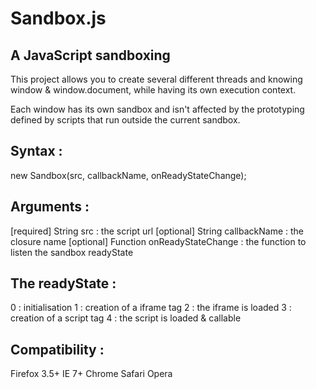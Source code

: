 Sandbox.js
==========

A JavaScript sandboxing
-----------------------

This project allows you to create several different threads and knowing window & window.document, while having its own execution context.

Each window has its own sandbox and isn't affected by the prototyping defined by scripts that run outside the current sandbox.


Syntax :
--------

new Sandbox(src, callbackName, onReadyStateChange);


Arguments :
-----------

[required] String   src                : the script url
[optional] String   callbackName       : the closure name
[optional] Function onReadyStateChange : the function to listen the sandbox readyState


The readyState :
----------------

0 : initialisation
1 : creation of a iframe tag
2 : the iframe is loaded
3 : creation of a script tag
4 : the script is loaded & callable


Compatibility :
---------------

Firefox 3.5+
IE 7+
Chrome
Safari
Opera